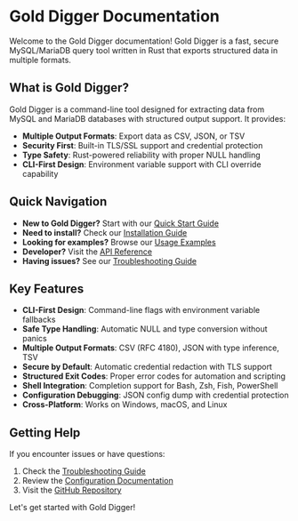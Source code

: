 # Gold Digger Documentation

Welcome to the Gold Digger documentation! Gold Digger is a fast, secure MySQL/MariaDB query tool written in Rust that exports structured data in multiple formats.

## What is Gold Digger?

Gold Digger is a command-line tool designed for extracting data from MySQL and MariaDB databases with structured output support. It provides:

- **Multiple Output Formats**: Export data as CSV, JSON, or TSV
- **Security First**: Built-in TLS/SSL support and credential protection
- **Type Safety**: Rust-powered reliability with proper NULL handling
- **CLI-First Design**: Environment variable support with CLI override capability

## Quick Navigation

- **New to Gold Digger?** Start with our [Quick Start Guide](usage/quick-start.md)
- **Need to install?** Check our [Installation Guide](installation/README.md)
- **Looking for examples?** Browse our [Usage Examples](usage/examples.md)
- **Developer?** Visit the [API Reference](development/api-reference.md)
- **Having issues?** See our [Troubleshooting Guide](troubleshooting/README.md)

## Key Features

- **CLI-First Design**: Command-line flags with environment variable fallbacks
- **Safe Type Handling**: Automatic NULL and type conversion without panics
- **Multiple Output Formats**: CSV (RFC 4180), JSON with type inference, TSV
- **Secure by Default**: Automatic credential redaction with TLS support
- **Structured Exit Codes**: Proper error codes for automation and scripting
- **Shell Integration**: Completion support for Bash, Zsh, Fish, PowerShell
- **Configuration Debugging**: JSON config dump with credential protection
- **Cross-Platform**: Works on Windows, macOS, and Linux

## Getting Help

If you encounter issues or have questions:

1. Check the [Troubleshooting Guide](troubleshooting/README.md)
2. Review the [Configuration Documentation](usage/configuration.md)
3. Visit the [GitHub Repository](https://github.com/UncleSp1d3r/gold_digger)

Let's get started with Gold Digger!
